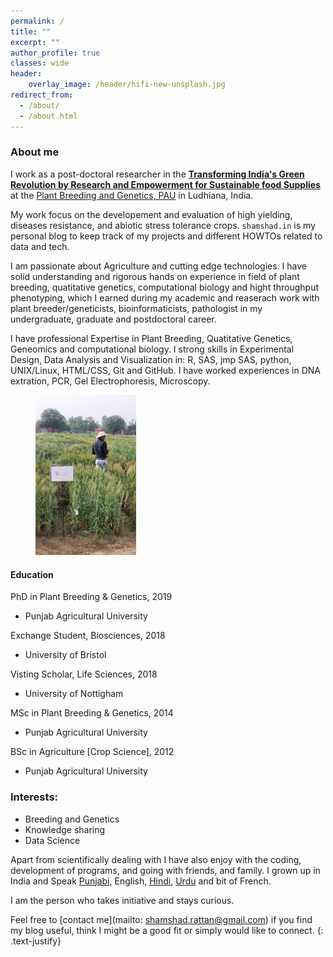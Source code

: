 ```yaml
---
permalink: /
title: ""
excerpt: ""
author_profile: true
classes: wide
header:
    overlay_image: /header/hifi-new-unsplash.jpg
redirect_from: 
  - /about/
  - /about.html
---
```

### About me

I work as a post-doctoral researcher in the **[Transforming India's Green Revolution by Research and Empowerment for Sustainable food Supplies](https://tigr2ess.globalfood.cam.ac.uk/fps/FP3)** at the [Plant Breeding and Genetics, PAU](https://www.pau.edu/coa/index.php?_act=manageDepartments&DO=viewDepartment&intLinkID=9) in Ludhiana, India.

My work focus on the developement and evaluation of high yielding, diseases resistance, and abiotic stress tolerance crops. `shamshad.in` is my personal blog to keep track of my projects and different HOWTOs related to data and tech. 

I am passionate about Agriculture and cutting edge technologies. I have solid understanding and rigorous hands on experience in field of plant breeding, quatitative genetics, computational biology and hight throughput phenotyping, which I earned during my academic and reaserach work with plant breeder/geneticists, bioinformaticists, pathologist in my undergraduate, graduate and postdoctoral career. 

I have professional Expertise in Plant Breeding, Quatitative Genetics, Geneomics and computational biology. I strong skills in Experimental Design, Data Analysis and Visualization in: R, SAS, jmp SAS, python, UNIX/Linux, HTML/CSS, Git and GitHub. I have worked experiences in DNA extration, PCR, Gel Electrophoresis, Microscopy.

<figure style="width: 32%" class="align-right">
  <img src="/images/crisat-hyderabad.jpg" alt="">
</figure> 

#### Education

<i class="fa-solid fa-graduation-cap"></i> PhD in Plant Breeding & Genetics, 2019
  - Punjab Agricultural University

<i class="fa-solid fa-building-columns"></i> Exchange Student, Biosciences, 2018
  - University of Bristol

<i class="fa-solid fa-building-columns"></i> Visting Scholar, Life Sciences, 2018
  - University of Nottigham

<i class="fa-solid fa-graduation-cap"></i> MSc in Plant Breeding & Genetics, 2014
  - Punjab Agricultural University

<i class="fa-solid fa-graduation-cap"></i> BSc in Agriculture [Crop Science], 2012
  - Punjab Agricultural University


### Interests:
* Breeding and Genetics                       
* Knowledge sharing
* Data Science

Apart from scientifically dealing with I have also enjoy with the coding, development of programs, and going with friends, and family. I grown up in India and Speak [Punjabi](https://en.wikipedia.org/wiki/Punjabi_language), English, [Hindi](https://en.wikipedia.org/wiki/Hindi), [Urdu](https://en.wikipedia.org/wiki/Urdu) and bit of French.


I am the person who takes initiative and stays curious.

Feel free to [contact me](mailto: shamshad.rattan@gmail.com) if you find my blog useful, think I might be a good fit or simply would like to connect.
{: .text-justify}
